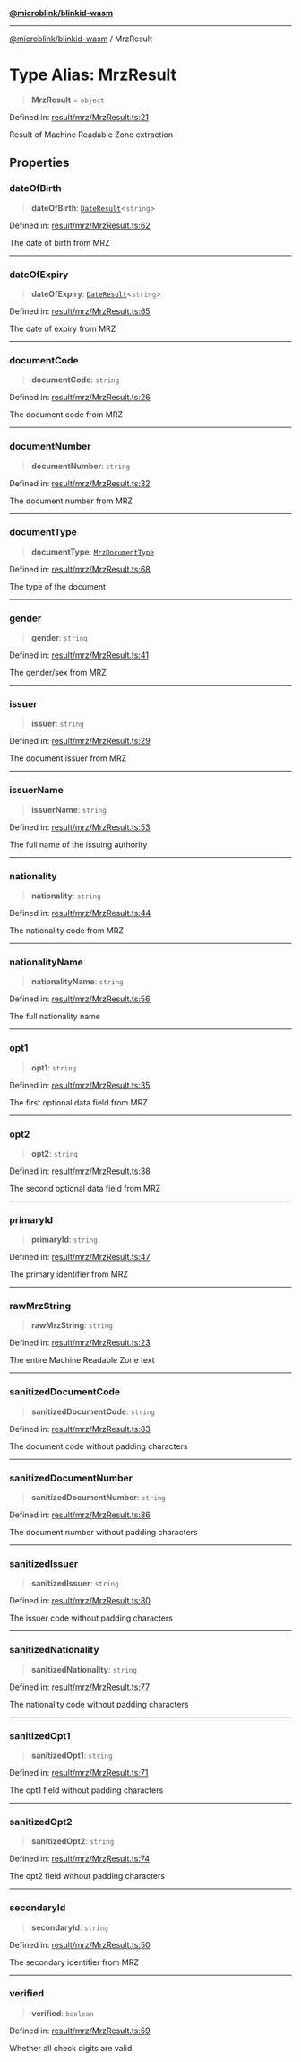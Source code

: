 [**@microblink/blinkid-wasm**](../README.md)

***

[@microblink/blinkid-wasm](../README.md) / MrzResult

# Type Alias: MrzResult

> **MrzResult** = `object`

Defined in: [result/mrz/MrzResult.ts:21](https://github.com/BlinkID/blinkid-web/blob/main/packages/blinkid-wasm/src/result/mrz/MrzResult.ts)

Result of Machine Readable Zone extraction

## Properties

### dateOfBirth

> **dateOfBirth**: [`DateResult`](DateResult.md)\<`string`\>

Defined in: [result/mrz/MrzResult.ts:62](https://github.com/BlinkID/blinkid-web/blob/main/packages/blinkid-wasm/src/result/mrz/MrzResult.ts)

The date of birth from MRZ

***

### dateOfExpiry

> **dateOfExpiry**: [`DateResult`](DateResult.md)\<`string`\>

Defined in: [result/mrz/MrzResult.ts:65](https://github.com/BlinkID/blinkid-web/blob/main/packages/blinkid-wasm/src/result/mrz/MrzResult.ts)

The date of expiry from MRZ

***

### documentCode

> **documentCode**: `string`

Defined in: [result/mrz/MrzResult.ts:26](https://github.com/BlinkID/blinkid-web/blob/main/packages/blinkid-wasm/src/result/mrz/MrzResult.ts)

The document code from MRZ

***

### documentNumber

> **documentNumber**: `string`

Defined in: [result/mrz/MrzResult.ts:32](https://github.com/BlinkID/blinkid-web/blob/main/packages/blinkid-wasm/src/result/mrz/MrzResult.ts)

The document number from MRZ

***

### documentType

> **documentType**: [`MrzDocumentType`](MrzDocumentType.md)

Defined in: [result/mrz/MrzResult.ts:68](https://github.com/BlinkID/blinkid-web/blob/main/packages/blinkid-wasm/src/result/mrz/MrzResult.ts)

The type of the document

***

### gender

> **gender**: `string`

Defined in: [result/mrz/MrzResult.ts:41](https://github.com/BlinkID/blinkid-web/blob/main/packages/blinkid-wasm/src/result/mrz/MrzResult.ts)

The gender/sex from MRZ

***

### issuer

> **issuer**: `string`

Defined in: [result/mrz/MrzResult.ts:29](https://github.com/BlinkID/blinkid-web/blob/main/packages/blinkid-wasm/src/result/mrz/MrzResult.ts)

The document issuer from MRZ

***

### issuerName

> **issuerName**: `string`

Defined in: [result/mrz/MrzResult.ts:53](https://github.com/BlinkID/blinkid-web/blob/main/packages/blinkid-wasm/src/result/mrz/MrzResult.ts)

The full name of the issuing authority

***

### nationality

> **nationality**: `string`

Defined in: [result/mrz/MrzResult.ts:44](https://github.com/BlinkID/blinkid-web/blob/main/packages/blinkid-wasm/src/result/mrz/MrzResult.ts)

The nationality code from MRZ

***

### nationalityName

> **nationalityName**: `string`

Defined in: [result/mrz/MrzResult.ts:56](https://github.com/BlinkID/blinkid-web/blob/main/packages/blinkid-wasm/src/result/mrz/MrzResult.ts)

The full nationality name

***

### opt1

> **opt1**: `string`

Defined in: [result/mrz/MrzResult.ts:35](https://github.com/BlinkID/blinkid-web/blob/main/packages/blinkid-wasm/src/result/mrz/MrzResult.ts)

The first optional data field from MRZ

***

### opt2

> **opt2**: `string`

Defined in: [result/mrz/MrzResult.ts:38](https://github.com/BlinkID/blinkid-web/blob/main/packages/blinkid-wasm/src/result/mrz/MrzResult.ts)

The second optional data field from MRZ

***

### primaryId

> **primaryId**: `string`

Defined in: [result/mrz/MrzResult.ts:47](https://github.com/BlinkID/blinkid-web/blob/main/packages/blinkid-wasm/src/result/mrz/MrzResult.ts)

The primary identifier from MRZ

***

### rawMrzString

> **rawMrzString**: `string`

Defined in: [result/mrz/MrzResult.ts:23](https://github.com/BlinkID/blinkid-web/blob/main/packages/blinkid-wasm/src/result/mrz/MrzResult.ts)

The entire Machine Readable Zone text

***

### sanitizedDocumentCode

> **sanitizedDocumentCode**: `string`

Defined in: [result/mrz/MrzResult.ts:83](https://github.com/BlinkID/blinkid-web/blob/main/packages/blinkid-wasm/src/result/mrz/MrzResult.ts)

The document code without padding characters

***

### sanitizedDocumentNumber

> **sanitizedDocumentNumber**: `string`

Defined in: [result/mrz/MrzResult.ts:86](https://github.com/BlinkID/blinkid-web/blob/main/packages/blinkid-wasm/src/result/mrz/MrzResult.ts)

The document number without padding characters

***

### sanitizedIssuer

> **sanitizedIssuer**: `string`

Defined in: [result/mrz/MrzResult.ts:80](https://github.com/BlinkID/blinkid-web/blob/main/packages/blinkid-wasm/src/result/mrz/MrzResult.ts)

The issuer code without padding characters

***

### sanitizedNationality

> **sanitizedNationality**: `string`

Defined in: [result/mrz/MrzResult.ts:77](https://github.com/BlinkID/blinkid-web/blob/main/packages/blinkid-wasm/src/result/mrz/MrzResult.ts)

The nationality code without padding characters

***

### sanitizedOpt1

> **sanitizedOpt1**: `string`

Defined in: [result/mrz/MrzResult.ts:71](https://github.com/BlinkID/blinkid-web/blob/main/packages/blinkid-wasm/src/result/mrz/MrzResult.ts)

The opt1 field without padding characters

***

### sanitizedOpt2

> **sanitizedOpt2**: `string`

Defined in: [result/mrz/MrzResult.ts:74](https://github.com/BlinkID/blinkid-web/blob/main/packages/blinkid-wasm/src/result/mrz/MrzResult.ts)

The opt2 field without padding characters

***

### secondaryId

> **secondaryId**: `string`

Defined in: [result/mrz/MrzResult.ts:50](https://github.com/BlinkID/blinkid-web/blob/main/packages/blinkid-wasm/src/result/mrz/MrzResult.ts)

The secondary identifier from MRZ

***

### verified

> **verified**: `boolean`

Defined in: [result/mrz/MrzResult.ts:59](https://github.com/BlinkID/blinkid-web/blob/main/packages/blinkid-wasm/src/result/mrz/MrzResult.ts)

Whether all check digits are valid
